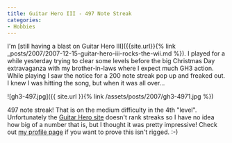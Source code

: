 ```yaml
---
title: Guitar Hero III - 497 Note Streak
categories:
- Hobbies
---
```


I'm [still having a blast on Guitar Hero III]({{site.url}}{% link _posts/2007/2007-12-15-guitar-hero-iii-rocks-the-wii.md %}). I played for a while yesterday trying to clear some levels before the big Christmas Day extravaganza with my brother-in-laws where I expect much GH3 action. While playing I saw the notice for a 200 note streak pop up and freaked out. I knew I was hitting the song, but when it was all over...

![gh3-497.jpg]({{ site.url }}{% link /assets/posts/2007/gh3-4971.jpg %})

497 note streak! That is on the medium difficulty in the 4th "level". Unfortunately the [Guitar Hero site](http://www.guitarhero.com/) doesn't rank streaks so I have no idea how big of a number that is, but I thought it was pretty impressive! Check out [my profile page](http://www.guitarhero.com/accounts/profile/352472) if you want to prove this isn't rigged. :-)
